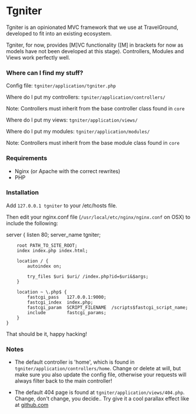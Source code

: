 Tgniter
=======

Tgniter is an opinionated MVC framework that we use at TravelGround, developed to fit into an existing ecosystem.

Tgniter, for now, provides [M]VC functionality ([M] in brackets for now as models have not been developed at this stage). Controllers, Modules and Views work perfectly well.

### Where can I find my stuff?

Config file: ```tgniter/application/tgniter.php```

Where do I put my controllers: ```tgniter/application/controllers/```

Note: Controllers must inherit from the base controller class found in ```core```

Where do I put my views: ```tgniter/application/views/```

Where do I put my modules: ```tgniter/application/modules/```

Note: Controllers must inherit from the base module class found in ```core```


### Requirements

- Nginx (or Apache with the correct rewrites)
- PHP

### Installation

Add ```127.0.0.1 tgniter``` to your /etc/hosts file.

Then edit your nginx.conf file (```/usr/local/etc/nginx/nginx.conf``` on OSX) to include the following:

  server {
		listen       80;
		server_name  tgniter;

		root PATH_TO_SITE_ROOT;
		index index.php index.html;

		location / {
		    autoindex on;
			
		    try_files $uri $uri/ /index.php?id=$uri&$args;
		}

		location ~ \.php$ {
		    fastcgi_pass   127.0.0.1:9000;
		    fastcgi_index  index.php;
		    fastcgi_param  SCRIPT_FILENAME  /scripts$fastcgi_script_name;
		    include        fastcgi_params;
		}
	}


That should be it, happy hacking!


### Notes

- The default controller is 'home', which is found in ```tgniter/application/controllers/home```. Change or delete at will, but make sure you also update the config file, otherwise your requests will always filter back to the main controller!

- The default 404 page is found at ```tgniter/application/views/404.php```. Change, don't change, you decide.. Try give it a cool parallax effect like at [github.com](http://github.com/404)
